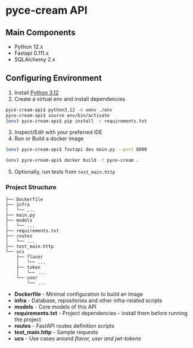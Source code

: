 # pyce-cream API

## Main Components

* Python 12.x
* Fastapi 0.111.x
* SQLAlchemy 2.x

## Configuring Environment

1. Install [Python 3.12](https://www.python.org/downloads/)
2. Create a virtual env and install dependencies
```bash
pyce-cream-api$ python3.12 -m venv ./env
pyce-cream-api$ source env/bin/activate
(env) pyce-cream-api$ pip install -r requirements.txt
```
3. Inspect/Edit with your preferred IDE
4. Run or Build a docker image
```bash
(env) pyce-cream-api$ fastapi dev main.py --port 8000
```
```bash
(env) pyce-cream-api$ docker build -t pyce-cream .
```
5. Optionally, run tests from `test_main.http`

### Project Structure

```
├── Dockerfile
├── infra
│   └── ...
├── main.py
├── models
│   └── ...
├── requirements.txt
├── routes
│   └── ...
├── test_main.http
└── ucs
    ├── flavor
    │   └── ...
    ├── token
    │   └── ...
    └── user
        └── ...
```

* **Dockerfile** - Minimal configuration to build an image
* **infra** - Database, repositories and other infra-related scripts
* **models** - Core models of this API
* **requirements.txt** - Project dependencies - install them before running the project
* **routes** - FastAPI routes definition scripts
* **test_main.http** - Sample requests
* **ucs** - Use cases around _flavor, user and jwt-tokens_